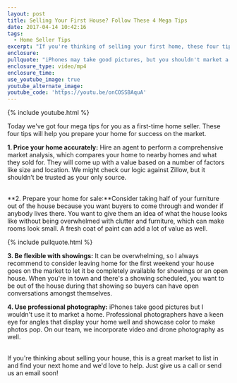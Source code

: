 ```yaml
---
layout: post
title: Selling Your First House? Follow These 4 Mega Tips
date: 2017-04-14 10:42:16
tags:
  - Home Seller Tips
excerpt: "If you're thinking of selling your first home, these four tips will help you have a smooth sale."
enclosure:
pullquote: "iPhones may take good pictures, but you shouldn't market a home with them."
enclosure_type: video/mp4
enclosure_time:
use_youtube_image: true
youtube_alternate_image:
youtube_code: 'https://youtu.be/onCOSSBAquA'
---
```



{% include youtube.html %}

Today we've got four mega tips for you as a first-time home seller. These four tips will help you prepare your home for success on the market.

**1. Price your home accurately:** Hire an agent to perform a comprehensive market analysis, which compares your home to nearby homes and what they sold for. They will come up with a value based on a number of factors like size and location. We might check our logic against Zillow, but it shouldn’t be trusted as your only source.

<br>**2. Prepare your home for sale:**Consider taking half of your furniture out of the house because you want buyers to come through and wonder if anybody lives there. You want to give them an idea of what the house looks like without being overwhelmed with clutter and furniture, which can make rooms look small. A fresh coat of paint can add a lot of value as well.

{% include pullquote.html %}

**3. Be flexible with showings:** It can be overwhelming, so I always recommend to consider leaving home for the first weekend your house goes on the market to let it be completely available for showings or an open house. When you're in town and there's a showing scheduled, you want to be out of the house during that showing so buyers can have open conversations amongst themselves.

**4. Use professional photography:** iPhones take good pictures but I wouldn't use it to market a home. Professional photographers have a keen eye for angles that display your home well and showcase color to make photos pop. On our team, we incorporate video and drone photography as well.

<br>If you're thinking about selling your house, this is a great market to list in and find your next home and we'd love to help. Just give us a call or send us an email soon!